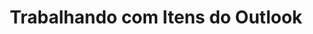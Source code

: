 ---
title: "Trabalhando com Itens do Outlook"
url: /pt/java/trabalhando-com-itens-do-outlook/
weight: 30
type: docs
---
